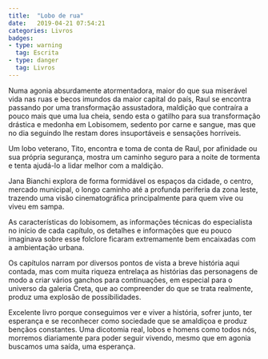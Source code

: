 ```yaml
---
title:  "Lobo de rua"
date:   2019-04-21 07:54:21
categories: Livros
badges:
- type: warning
  tag: Escrita
- type: danger
  tag: Livros
---
```


Numa agonia absurdamente atormentadora, maior do que sua miserável vida nas ruas e becos imundos da maior capital do país, Raul se encontra passando por uma transformação assustadora, maldição que contraíra a pouco mais que uma lua cheia, sendo esta o gatilho para sua transformação drástica e medonha em Lobisomem, sedento por carne e sangue, mas que no dia seguindo lhe restam dores insuportáveis e sensações horríveis.

<!--more-->

Um lobo veterano, Tito, encontra e toma de conta de Raul, por afinidade ou sua própria segurança, mostra um caminho seguro para a noite de tormenta e tenta ajudá-lo a lidar melhor com a maldição.

Jana Bianchi explora de forma formidável os espaços da cidade, o centro, mercado municipal, o longo caminho até a profunda periferia da zona leste, trazendo uma visão cinematográfica principalmente para quem vive ou viveu em sampa.

As características do lobisomem, as informações técnicas do especialista no início de cada capítulo, os detalhes e informações que eu pouco imaginava sobre esse folclore ficaram extremamente bem encaixadas com a ambientação urbana.

Os capítulos narram por diversos pontos de vista a breve história aqui contada, mas com muita riqueza entrelaça as histórias das personagens de modo a criar vários ganchos para continuações, em especial para o universo da galeria Creta, que ao compreender do que se trata realmente, produz uma explosão de possibilidades.

Excelente livro porque conseguimos ver e viver a história, sofrer junto, ter esperança e se reconhecer como sociedade que se amaldiçoa e produz bençãos constantes. Uma dicotomia real, lobos e homens como todos nós, morremos diariamente para poder seguir vivendo, mesmo que em agonia buscamos uma saída, uma esperança.
